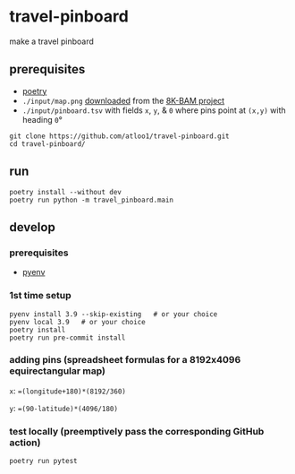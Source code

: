 # travel-pinboard
make a travel pinboard

## prerequisites
- [poetry](https://python-poetry.org/docs/#installing-with-pipx)
- `./input/map.png` [downloaded](https://drive.google.com/drive/folders/1dQKogx8fkdZk7-pvOS2jz5OdCEysO1km) from the [8K-BAM project](https://www.alternatehistory.com/forum/threads/the-xk-bam-map-series.441440/)
- `./input/pinboard.tsv` with fields `x`, `y`, & `0` where pins point at `(x,y)` with heading `0`°

```
git clone https://github.com/atloo1/travel-pinboard.git
cd travel-pinboard/
```

## run
```
poetry install --without dev
poetry run python -m travel_pinboard.main
```

## develop
### prerequisites
- [pyenv](https://github.com/pyenv/pyenv?tab=readme-ov-file#installation)
### 1st time setup
```
pyenv install 3.9 --skip-existing   # or your choice
pyenv local 3.9   # or your choice
poetry install
poetry run pre-commit install
```
### adding pins (spreadsheet formulas for a 8192x4096 equirectangular map)
`x`:  `=(longitude+180)*(8192/360)`

`y`: `=(90-latitude)*(4096/180)`
### test locally (preemptively pass the corresponding GitHub action)
```
poetry run pytest
```
